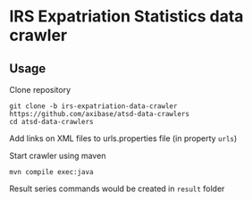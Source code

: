# IRS Expatriation Statistics data crawler

## Usage

Clone repository

```
git clone -b irs-expatriation-data-crawler https://github.com/axibase/atsd-data-crawlers
cd atsd-data-crawlers
```

Add links on XML files to urls.properties file (in property `urls`)

Start crawler using maven

```
mvn compile exec:java
```

Result series commands would be created in `result` folder
